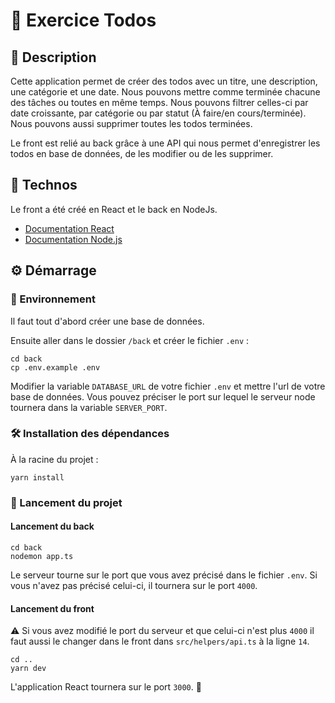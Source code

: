 # 📌 Exercice Todos

## 📄 Description

Cette application permet de créer des todos avec un titre, une description, une catégorie et une date. Nous pouvons mettre comme terminée chacune des tâches ou toutes en même temps.
Nous pouvons filtrer celles-ci par date croissante, par catégorie ou par statut (À faire/en cours/terminée).
Nous pouvons aussi supprimer toutes les todos terminées.

Le front est relié au back grâce à une API qui nous permet d'enregistrer les todos en base de données, de les modifier ou de les supprimer.

## 🤖 Technos

Le front a été créé en React et le back en NodeJs.

* [Documentation React](https://fr.reactjs.org/docs/getting-started.html)
* [Documentation Node.js](https://nodejs.dev/learn)

## ⚙️ Démarrage

### 🌱 Environnement

Il faut tout d'abord créer une base de données.

Ensuite aller dans le dossier `/back` et créer le fichier `.env` :

```
cd back
cp .env.example .env
```

Modifier la variable `DATABASE_URL` de votre fichier `.env` et mettre l'url de votre base de données.
Vous pouvez préciser le port sur lequel le serveur node tournera dans la variable `SERVER_PORT`.

### 🛠 Installation des dépendances

À la racine du projet :

```
yarn install
```

### 🔋 Lancement du projet

#### Lancement du back

```
cd back
nodemon app.ts
```

Le serveur tourne sur le port que vous avez précisé dans le fichier `.env`.
Si vous n'avez pas précisé celui-ci, il tournera sur le port `4000`.

#### Lancement du front

⚠️ Si vous avez modifié le port du serveur et que celui-ci n'est plus `4000` il faut aussi le changer dans le front dans `src/helpers/api.ts` à la ligne `14`.

```
cd ..
yarn dev
```

L'application React tournera sur le port `3000`. 🎉
